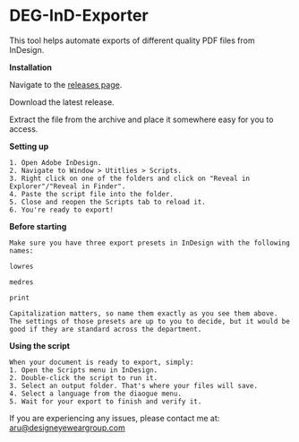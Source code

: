 # DEG-InD-Exporter
This tool helps automate exports of different quality PDF files from InDesign.

**Installation**

Navigate to the [releases page](https://github.com/dankyyyyy/deg-ind-exporter/releases).

Download the latest release.

Extract the file from the archive and place it somewhere easy for you to access.

**Setting up**

    1. Open Adobe InDesign.
    2. Navigate to Window > Utitlies > Scripts.
    3. Right click on one of the folders and click on "Reveal in Explorer"/"Reveal in Finder".
    4. Paste the script file into the folder.
    5. Close and reopen the Scripts tab to reload it.
    6. You're ready to export!

**Before starting**

    Make sure you have three export presets in InDesign with the following names:
    
    lowres
    
    medres
    
    print
    
    Capitalization matters, so name them exactly as you see them above.
    The settings of those presets are up to you to decide, but it would be good if they are standard across the department.

**Using the script**
    
    When your document is ready to export, simply:
    1. Open the Scripts menu in InDesign.
    2. Double-click the script to run it.
    3. Select an output folder. That's where your files will save.
    4. Select a language from the diaogue menu.
    5. Wait for your export to finish and verify it.
    
If you are experiencing any issues, please contact me at: [aru@designeyeweargroup.com](aru@designeyeweargroup.com)
